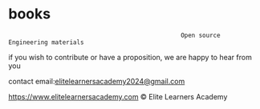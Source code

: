 # books
                                                    Open source Engineering materials 

if you wish to contribute  or have a proposition, we are happy to hear from you 

contact email:elitelearnersacademy2024@gmail.com

https://www.elitelearnersacademy.com
© Elite Learners  Academy
